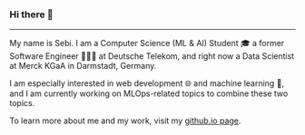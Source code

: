 ### Hi there 👋
---

My name is Sebi. I am a Computer Science (ML & AI) Student 🎓 a former Software Engineer 👨🏼‍💻 at Deutsche Telekom, and right now a Data Scientist at Merck KGaA in Darmstadt, Germany. 

I am especially interested in web development 🌐 and machine learning 🤖, and I am currently working on MLOps-related topics to combine these two topics.

To learn more about me and my work,  visit my [github.io page](https://sebiwtt.github.io).

<!--
**sebiwtt/sebiwtt** is a ✨ _special_ ✨ repository because its `README.md` (this file) appears on your GitHub profile.

Here are some ideas to get you started:

- 🔭 I’m currently working on ...
- 🌱 I’m currently learning ...
- 👯 I’m looking to collaborate on ...
- 🤔 I’m looking for help with ...
- 💬 Ask me about ...
- 📫 How to reach me: ...
- 😄 Pronouns: ...
- ⚡ Fun fact: ...
-->

